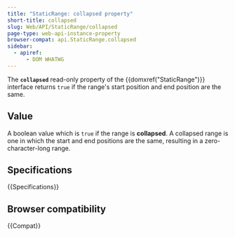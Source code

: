 ```yaml
---
title: "StaticRange: collapsed property"
short-title: collapsed
slug: Web/API/StaticRange/collapsed
page-type: web-api-instance-property
browser-compat: api.StaticRange.collapsed
sidebar:
  - apiref:
      - DOM WHATWG
---
```


The **`collapsed`** read-only property
of the {{domxref("StaticRange")}} interface returns `true` if the range's
start position and end position are the same.

## Value

A boolean value which is `true` if the range
is **collapsed**. A collapsed range is one in which the start and end
positions are the same, resulting in a zero-character-long range.

## Specifications

{{Specifications}}

## Browser compatibility

{{Compat}}
